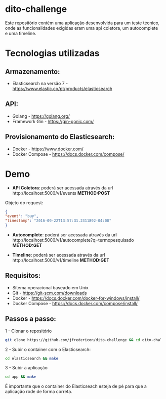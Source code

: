 # dito-challenge

Este repositório contém uma aplicação desenvolvida para um teste técnico, onde as funcionalidades exigidas eram uma api coletora, um autocomplete e uma timeline.

# Tecnologias utilizadas
## Armazenamento: 
* Elasticsearch na versão 7 - https://www.elastic.co/pt/products/elasticsearch
## API: 
* Golang - https://golang.org/
* Framework Gin - https://gin-gonic.com/
## Provisionamento do Elasticsearch: 
* Docker - https://www.docker.com/
* Docker Compose - https://docs.docker.com/compose/

# Demo

* **API Coletora**: poderá ser acessada através da url http://localhost:5000/v1/events **METHOD:POST**  

Objeto do request:

```json
{
"event": "buy",
"timestamp": "2016-09-22T13:57:31.2311892-04:00"
}
```
* **Autocomplete**: poderá ser acessada através da url http://localhost:5000/v1/autocomplete?q=termopesquisado **METHOD:GET**

* **Timeline**: poderá ser acessada através da url http://localhost:5000/v1/timeline **METHOD:GET**

## Requisitos: 
* Sitema operacional baseado em Unix
* Git - https://git-scm.com/downloads
* Docker - https://docs.docker.com/docker-for-windows/install/
* Docker Compose - https://docs.docker.com/compose/install/

## Passos a passo: 
1 - Clonar o repositório
```bash
git clone https://github.com/jfredericon/dito-challenge && cd dito-challenge
```
2 - Subir o container com o Elasticsearch: 
```bash
cd elasticsearch && make
```
3 - Subir a aplicação
```bash
cd app && make
```

É importante que o container do Elasticseach esteja de pé para que a aplicação rode de forma correta. 